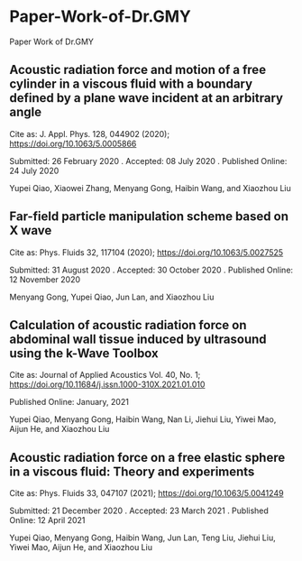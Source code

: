 # Paper-Work-of-Dr.GMY

Paper Work of Dr.GMY

## Acoustic radiation force and motion of a free cylinder in a viscous fluid with a boundary defined by a plane wave incident at an arbitrary angle

Cite as: J. Appl. Phys. 128, 044902 (2020); https://doi.org/10.1063/5.0005866

Submitted: 26 February 2020 . Accepted: 08 July 2020 . Published Online: 24 July 2020

Yupei Qiao, Xiaowei Zhang, Menyang Gong, Haibin Wang, and Xiaozhou Liu

## Far-field particle manipulation scheme based on X wave

Cite as: Phys. Fluids 32, 117104 (2020); https://doi.org/10.1063/5.0027525

Submitted: 31 August 2020 . Accepted: 30 October 2020 . Published Online: 12 November 2020

Menyang Gong, Yupei Qiao, Jun Lan, and Xiaozhou Liu

## Calculation of acoustic radiation force on abdominal wall tissue induced by ultrasound using the k-Wave Toolbox

Cite as: Journal of Applied Acoustics Vol. 40, No. 1;  https://doi.org/10.11684/j.issn.1000-310X.2021.01.010

Published Online: January, 2021

Yupei Qiao, Menyang Gong, Haibin Wang, Nan Li, Jiehui Liu, Yiwei Mao, Aijun He, and Xiaozhou Liu

## Acoustic radiation force on a free elastic sphere in a viscous fluid: Theory and experiments

Cite as: Phys. Fluids 33, 047107 (2021); https://doi.org/10.1063/5.0041249

Submitted: 21 December 2020 . Accepted: 23 March 2021 . Published Online: 12 April 2021

Yupei Qiao, Menyang Gong, Haibin Wang, Jun Lan, Teng Liu, Jiehui Liu, Yiwei Mao, Aijun He, and Xiaozhou Liu
